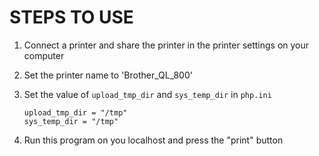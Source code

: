 # STEPS TO USE

1. Connect a printer and share the printer in the printer settings on your computer

2. Set the printer name to 'Brother_QL_800'

3. Set the value of `upload_tmp_dir` and `sys_temp_dir` in `php.ini`

   ```
   upload_tmp_dir = "/tmp"
   sys_temp_dir = "/tmp"
   ```

4. Run this program on you localhost and press the "print" button
